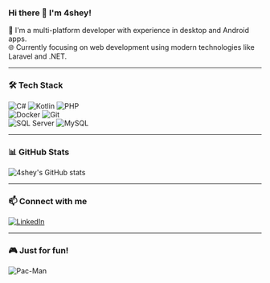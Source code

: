 ### Hi there 👋 I'm 4shey!

🚀 I'm a multi-platform developer with experience in desktop and Android apps.  
🌐 Currently focusing on web development using modern technologies like Laravel and .NET.

---

### 🛠️ Tech Stack

![C#](https://img.shields.io/badge/-CSharp-239120?style=for-the-badge&logo=csharp&logoColor=white)
![Kotlin](https://img.shields.io/badge/-Kotlin-7F52FF?style=for-the-badge&logo=kotlin&logoColor=white)
![PHP](https://img.shields.io/badge/-PHP-777BB4?style=for-the-badge&logo=php&logoColor=white)
<br>
![Docker](https://img.shields.io/badge/-Docker-2496ED?style=for-the-badge&logo=docker&logoColor=white)
![Git](https://img.shields.io/badge/-Git-F05032?style=for-the-badge&logo=git&logoColor=white)
<br>
![SQL Server](https://img.shields.io/badge/-SQL%20Server-CC2927?style=for-the-badge&logo=microsoftsqlserver&logoColor=white)
![MySQL](https://img.shields.io/badge/-MySQL-4479A1?style=for-the-badge&logo=mysql&logoColor=white)

---

### 📊 GitHub Stats  
![4shey's GitHub stats](https://github-readme-stats.vercel.app/api?username=4shey&show_icons=true&theme=radical)

---

### 📫 Connect with me  
[![LinkedIn](https://img.shields.io/badge/-LinkedIn-blue?style=for-the-badge&logo=linkedin&logoColor=white)](https://www.linkedin.com/in/tholi-ul-asbah-142955377/)

---

### 🎮 Just for fun!

![Pac-Man](https://media.giphy.com/media/TPl5NnCDOwZ3W/giphy.gif)
